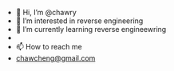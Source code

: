 - 👋 Hi, I’m @chawry
- 👀 I’m interested in reverse engineering  
- 🌱 I’m currently learning reverse engineewring
- 
- 📫 How to reach me 
- chawcheng@gmail.com

<!---
chawry/chawry is a ✨ special ✨ repository because its `README.md` (this file) appears on your GitHub profile.
You can click the Preview link to take a look at your changes.
--->
